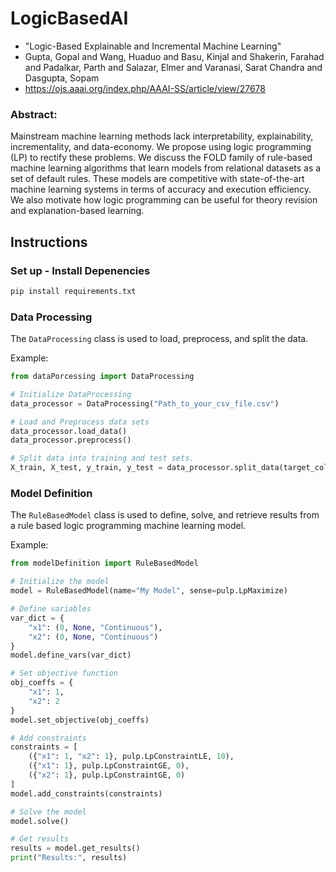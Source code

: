 # LogicBasedAI
- "Logic-Based Explainable and Incremental Machine Learning"
- Gupta, Gopal and Wang, Huaduo and Basu, Kinjal and Shakerin, Farahad and Padalkar, Parth and Salazar, Elmer and Varanasi, Sarat Chandra and Dasgupta, Sopam
- https://ojs.aaai.org/index.php/AAAI-SS/article/view/27678

###  Abstract:
Mainstream machine learning methods lack interpretability, explainability, incrementality, and data-economy. We propose using logic programming (LP) to rectify these problems. We discuss the FOLD family of rule-based machine learning algorithms that learn models from relational datasets as a set of default rules. These models are competitive with state-of-the-art machine learning systems in terms of accuracy and execution efficiency. We also motivate how logic programming can be useful for theory revision and explanation-based learning.

## Instructions

### Set up - Install Depenencies
```bash
pip install requirements.txt
```

### Data Processing
The ```DataProcessing``` class is used to load, preprocess, and split the data. 

Example:
```python
from dataPorcessing import DataProcessing

# Initialize DataProcessing
data_processor = DataProcessing("Path_to_your_csv_file.csv")

# Load and Preprocess data sets
data_processor.load_data()
data_processor.preprocess()

# Split data into training and test sets.
X_train, X_test, y_train, y_test = data_processor.split_data(target_col) # target_col is the dependent variable (label we are solving for)
```

### Model Definition
The ```RuleBasedModel``` class is used to define, solve, and retrieve results from a rule based logic programming machine learning model. 

Example:
```python
from modelDefinition import RuleBasedModel

# Initialize the model
model = RuleBasedModel(name="My Model", sense=pulp.LpMaximize)

# Define variables
var_dict = {
    "x1": (0, None, "Continuous"),
    "x2": (0, None, "Continuous")
}
model.define_vars(var_dict)

# Set objective function
obj_coeffs = {
    "x1": 1,
    "x2": 2
}
model.set_objective(obj_coeffs)

# Add constraints
constraints = [
    ({"x1": 1, "x2": 1}, pulp.LpConstraintLE, 10),
    ({"x1": 1}, pulp.LpConstraintGE, 0),
    ({"x2": 1}, pulp.LpConstraintGE, 0)
]
model.add_constraints(constraints)

# Solve the model
model.solve()

# Get results
results = model.get_results()
print("Results:", results)
```

